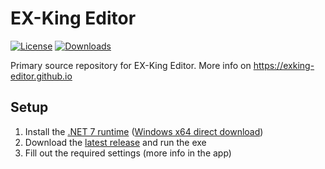 # EX-King Editor

[![License](https://img.shields.io/badge/License-AGPL%20v3.0-blue.svg)](License.txt) [![Downloads](https://img.shields.io/github/downloads/EXKing-Editor/EXKing-Editor/total)](https://github.com/EXKing-Editor/EXKing-Editor/releases)

Primary source repository for EX-King Editor. More info on https://exking-editor.github.io

## Setup

1. Install the [.NET 7 runtime](https://dotnet.microsoft.com/en-us/download/dotnet/7.0) ([Windows x64 direct download](https://dotnet.microsoft.com/en-us/download/dotnet/thank-you/runtime-7.0.5-windows-x64-installer))
2. Download the [latest release](https://github.com/EXKing-Editor/EXKing-Editor/releases/latest) and run the exe
3. Fill out the required settings (more info in the app)
